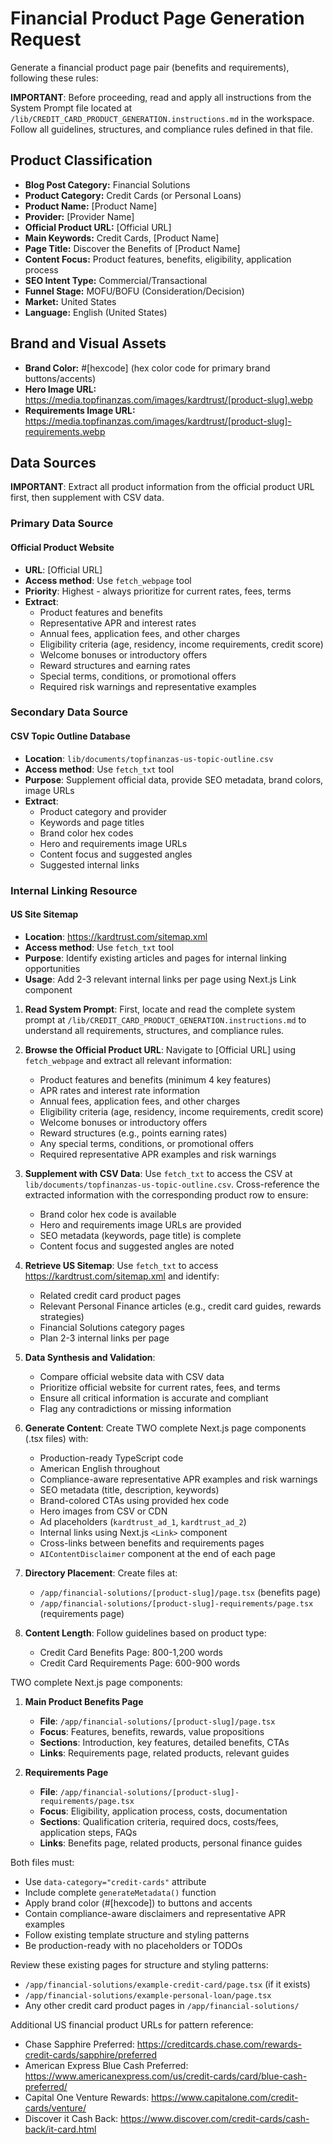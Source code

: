 <!-- markdownlint-disable MD033 MD041 MD036 -->

# Financial Product Page Generation Request

Generate a financial product page pair (benefits and requirements), following these rules:

**IMPORTANT**: Before proceeding, read and apply all instructions from the System Prompt file located at `/lib/CREDIT_CARD_PRODUCT_GENERATION.instructions.md` in the workspace. Follow all guidelines, structures, and compliance rules defined in that file.

<ProductPageRequest>

## Product Classification

- **Blog Post Category:** Financial Solutions
- **Product Category:** Credit Cards (or Personal Loans)
- **Product Name:** [Product Name]
- **Provider:** [Provider Name]
- **Official Product URL:** [Official URL]
- **Main Keywords:** Credit Cards, [Product Name]
- **Page Title:** Discover the Benefits of [Product Name]
- **Content Focus:** Product features, benefits, eligibility, application process
- **SEO Intent Type:** Commercial/Transactional
- **Funnel Stage:** MOFU/BOFU (Consideration/Decision)
- **Market:** United States
- **Language:** English (United States)

## Brand and Visual Assets

- **Brand Color:** #[hexcode] (hex color code for primary brand buttons/accents)
- **Hero Image URL:** https://media.topfinanzas.com/images/kardtrust/[product-slug].webp
- **Requirements Image URL:** https://media.topfinanzas.com/images/kardtrust/[product-slug]-requirements.webp

## Data Sources

**IMPORTANT**: Extract all product information from the official product URL first, then supplement with CSV data.

### Primary Data Source

#### Official Product Website

- **URL**: [Official URL]
- **Access method**: Use `fetch_webpage` tool
- **Priority**: Highest - always prioritize for current rates, fees, terms
- **Extract**:
  - Product features and benefits
  - Representative APR and interest rates
  - Annual fees, application fees, and other charges
  - Eligibility criteria (age, residency, income requirements, credit score)
  - Welcome bonuses or introductory offers
  - Reward structures and earning rates
  - Special terms, conditions, or promotional offers
  - Required risk warnings and representative examples

### Secondary Data Source

#### CSV Topic Outline Database

- **Location**: `lib/documents/topfinanzas-us-topic-outline.csv`
- **Access method**: Use `fetch_txt` tool
- **Purpose**: Supplement official data, provide SEO metadata, brand colors, image URLs
- **Extract**:
  - Product category and provider
  - Keywords and page titles
  - Brand color hex codes
  - Hero and requirements image URLs
  - Content focus and suggested angles
  - Suggested internal links

### Internal Linking Resource

#### US Site Sitemap

- **Location**: <https://kardtrust.com/sitemap.xml>
- **Access method**: Use `fetch_txt` tool
- **Purpose**: Identify existing articles and pages for internal linking opportunities
- **Usage**: Add 2-3 relevant internal links per page using Next.js Link component

</ProductPageRequest>

<Instructions>

1. **Read System Prompt**: First, locate and read the complete system prompt at `/lib/CREDIT_CARD_PRODUCT_GENERATION.instructions.md` to understand all requirements, structures, and compliance rules.

2. **Browse the Official Product URL**: Navigate to [Official URL] using `fetch_webpage` and extract all relevant information:
   - Product features and benefits (minimum 4 key features)
   - APR rates and interest rate information
   - Annual fees, application fees, and other charges
   - Eligibility criteria (age, residency, income requirements, credit score)
   - Welcome bonuses or introductory offers
   - Reward structures (e.g., points earning rates)
   - Any special terms, conditions, or promotional offers
   - Required representative APR examples and risk warnings

3. **Supplement with CSV Data**: Use `fetch_txt` to access the CSV at `lib/documents/topfinanzas-us-topic-outline.csv`. Cross-reference the extracted information with the corresponding product row to ensure:
   - Brand color hex code is available
   - Hero and requirements image URLs are provided
   - SEO metadata (keywords, page title) is complete
   - Content focus and suggested angles are noted

4. **Retrieve US Sitemap**: Use `fetch_txt` to access <https://kardtrust.com/sitemap.xml> and identify:
   - Related credit card product pages
   - Relevant Personal Finance articles (e.g., credit card guides, rewards strategies)
   - Financial Solutions category pages
   - Plan 2-3 internal links per page

5. **Data Synthesis and Validation**:
   - Compare official website data with CSV data
   - Prioritize official website for current rates, fees, and terms
   - Ensure all critical information is accurate and compliant
   - Flag any contradictions or missing information

6. **Generate Content**: Create TWO complete Next.js page components (.tsx files) with:
   - Production-ready TypeScript code
   - American English throughout
   - Compliance-aware representative APR examples and risk warnings
   - SEO metadata (title, description, keywords)
   - Brand-colored CTAs using provided hex code
   - Hero images from CSV or CDN
   - Ad placeholders (`kardtrust_ad_1`, `kardtrust_ad_2`)
   - Internal links using Next.js `<Link>` component
   - Cross-links between benefits and requirements pages
   - `AIContentDisclaimer` component at the end of each page

7. **Directory Placement**: Create files at:
   - `/app/financial-solutions/[product-slug]/page.tsx` (benefits page)
   - `/app/financial-solutions/[product-slug]-requirements/page.tsx` (requirements page)

8. **Content Length**: Follow guidelines based on product type:
   - Credit Card Benefits Page: 800-1,200 words
   - Credit Card Requirements Page: 600-900 words

</Instructions>

<OutputRequired>

TWO complete Next.js page components:

1. **Main Product Benefits Page**
   - **File**: `/app/financial-solutions/[product-slug]/page.tsx`
   - **Focus**: Features, benefits, rewards, value propositions
   - **Sections**: Introduction, key features, detailed benefits, CTAs
   - **Links**: Requirements page, related products, relevant guides

2. **Requirements Page**
   - **File**: `/app/financial-solutions/[product-slug]-requirements/page.tsx`
   - **Focus**: Eligibility, application process, costs, documentation
   - **Sections**: Qualification criteria, required docs, costs/fees, application steps, FAQs
   - **Links**: Benefits page, related products, personal finance guides

Both files must:

- Use `data-category="credit-cards"` attribute
- Include complete `generateMetadata()` function
- Apply brand color (#[hexcode]) to buttons and accents
- Contain compliance-aware disclaimers and representative APR examples
- Follow existing template structure and styling patterns
- Be production-ready with no placeholders or TODOs

</OutputRequired>

<TemplateReferences>

Review these existing pages for structure and styling patterns:

- `/app/financial-solutions/example-credit-card/page.tsx` (if it exists)
- `/app/financial-solutions/example-personal-loan/page.tsx`
- Any other credit card product pages in `/app/financial-solutions/`

</TemplateReferences>

<ExampleURLsForReference>

Additional US financial product URLs for pattern reference:

- Chase Sapphire Preferred: <https://creditcards.chase.com/rewards-credit-cards/sapphire/preferred>
- American Express Blue Cash Preferred: <https://www.americanexpress.com/us/credit-cards/card/blue-cash-preferred/>
- Capital One Venture Rewards: <https://www.capitalone.com/credit-cards/venture/>
- Discover it Cash Back: <https://www.discover.com/credit-cards/cash-back/it-card.html>

</ExampleURLsForReference>
